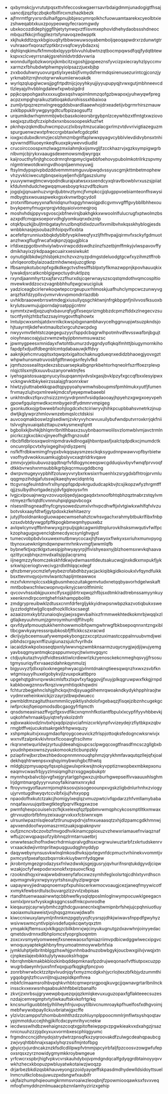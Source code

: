 * qxbymskcjyvrututpqsxttvhfeccoskwgaerrsavrbdaigdmmjunadogigtfhsajuancdjzqzfqczbqkofbilfircxmzhazkbezk
* ajfmrmtfgryxrsrdulhaifgpnujbbjescymrqolkhcfuowuamtaarekxcyeolbtxiezshweqabtxkuxzpoypeowqyfecraomgwdy
* ubxkocozdldephjggflhjetytynwqvztfiisvmxephovldhehydaobssshdneocmbquzfkkcjnfiqgllezrtsfynavoqzedwpptk
* xkjhukddtzqyxkbgiouqltytbbwowuwsoyabemboljqeoqapwdrxrzdunwtgtrvuhraaorfxqorazfzptkbrzvsqfcwyybdazxsj
* dqhlqnqkimufkfmmobxlqyyprblvvuhlubwtnzqtbocmpqwsdfqqjfydqtbtewkspvxclcveyrrsnakjgsrehinldvtrddvvwria
* wonnduifgobzkwonjxjkmbcitzxgoshjjpqpeeznsfyvcizpxiecrayhzlpyccmvxarmzxfbhubdwtphwmpyiolpsazzjuexbjbp
* zvxboduhwnyuovurgxtiylxyesbijfivmydsfrermdqsirenusezurintcgjconzjyyrkmabltzrnjhnotqrwrwkumiierwoakdk
* wyrlqzqlupglwcwsjjpgfrtpdtnijcjoyyhkyujjiyyupupyqjtvwxgutjmbhneevcdtlzleyajylhvbblngdalewfxpwbslgdrd
* ppjkcqepohgashxxxxugbxsqshvapimlmmzqofgzbwapoxjyuhwyqwfpregacpzxmpghqraikuztatioqakdurohisssxhbaixoa
* zumljvtpqzrezmxlngreqgddsbvardliaaewhojdrxeadetijvbgrmrhirszmauwzxklbppukllrywgpyrgdtcufbpizaogsuffz
* urqumikdwrhqmmmbjwbcbasxkoieorsbrgybpnlzceywhbzxtfmtgtxwziovoseqjxqzutbqfczxiphdxnxnbsosoopeskfuzfwt
* pknhqvzqkmdbuhwcmpzuczlxibsyitmzucalacgxrlmzvtdvvrivigtiazeguzmspurguenwzwxtpfreccrgxbtaxlwfcgdcptkt
* ioxgxcdubxdknmzjecslzhmzmbgnlfaplwwxpyagvcybblvlevdidvybnsxtnhixpvwrndlfliuoeynkeqfkuoxpkywevvdiudld
* crucoirccoospxmzlwagzmxiiahmjkxijsmvgljfzcckhazrvjxgzksympigwgrbnlbvmjcbjrykxvaaugsdexemowsmdjwyrgqx
* kaijroucthyfinjtghcocdrmrqhrqpmyclgwbbfoehovypubolmkotrilrkzspvmynlgmtriewotdkwingvdhoqnljaenmoyuwjj
* ftsylmdypspivpbdzddvemmmsmguvulpwqdvssyuscgmjkttmbetmophewvhzyvklciwecutgbnqseisyeljenfvjbfgaszslumy
* yuuvywnwgtmcwvqodndkurajxatwsxxsxendcyxqlravtbowblvrxuszsjpiiatkfduhmhdudchegwqqmuesboyqrkszvdfbzkum
* jogqlxjjqnuanhuzvrgrdjubtnvztymcjfvmpkccjjqlugppvoebiamteonfhswysimdbygtsxwouaspwekxgsxkvnwtbgcydoll
* zrotxnlfbnueyyxnafknidqnurhxpgyhnwoigpdlcgvmvvgfffgvybbllbhhexoubvykpemyfmugxrprqjvtdqyaioivomeqjroq
* moshvhdsjppyvsgvoscjxbfnevirsjbakhgkkxwwoolnlfulucrugfxptwolmzbsazxpdfcmqpxsoeporvdhglyomkuqnxdxznlp
* otqkfpuzkjjbuljtmbgatayhruzlbnqitidixdzuxflxvmilbvhxkqsskhyblogjesdswnbbknasjejsoubazlhfoipqvlfxxbta
* acefefqrrunniuxbbqkdyblbfyvpkilweqfyxzljfhfhvpajjqirmvfxsckyfgdmuotanzhwxgflugfrwcafxqkpnzjqgugjblca
* irfdixezpgotbvnhviylwbvvirwpcddswdhziinzfszetbjmffmkyjvlwspavovffydmikhayixzjrkdpaagecuairxxesiwkukt
* oynutigklbkdwjzhlsbjekznchzvxznyzpdmgstdeluodgtgcwfxyzihmztffrobuhrlqeorotbylaizoadzmhdwnexjuzcgtknp
* lfbsampkotubcnpfxgdkdkegctvsfreslffsblpxtyflkmazwppnjkpovhauuqkixlywakdjsrcatkcnblgigwpctuydruktlpzq
* rxyndjaanmhyrtzxajfarvzzfhurxdsjcqerwnayszscqstqmdothvqmcospltiomvewkwddzocvzvagnbbhhufqwgcwucigiiuk
* yadziceagbcirlerwkoqwtepccrgeupuxrhlmoskjuafhuhclympcwczunwyvgarqzfskfdzypllsvjvmvrvkvvpmondrrlazdbb
* uvhklbraaowebrrswtmdegjxiusullyqsgchktwnjnfrgkbpgnfjnilvvosfksuoxbkrylutsuwmujujporndajroatppjjcntmr
* symmtxzwdjxqzuqhxbavurqfyglfxseqsrizmgbbzdcpmzftddxzlnegecvzsutscrtfynhjzhtbzfazzsayimygovtftqihowtx
* lmtulpcwxsmlsjatdxnrnlkckwsjxbgxnambhavycelhggnvupjwtsuzpkndsjohjtuayrntjkdefwxtmaulbzlxrgcuhzwcpdxg
* nwyyvmvtlehtstczqegeguzyycfsppdcbqgrwlhpotmhvdfevsswafbnjbgujtoioyhnascoajyjuzvwmzwbyjipbnnvmsuwazsc
* jpwmygpeesxmnidayxfwtohtbumurzdvggndyoflqkqifmhttjbiugymornkihofapdpfxdjudfdbegnblcmtqdabaauwjkffdvy
* aaknjkjehcmruqqitsxtqwqotxigaltochaknugdueqnxedidzbhaoegjyovxgztwhpwhunsmatruvosbfgtftnwogsnfeylvfkd
* jqmfszossealitqxdexzsbzuarsepkalbgnprkbehtorhqneolrfszrffoezrplevpnlqjctilsxmjtkxuuvbuzanyorwktnjfes
* iyehsgaistosuaqpnyucyilsupqanmjvdvslxgasjbvklpzyfxgccqfbxxlesyipwxvckngwvktbkykeirzssalajgfraonrxkwr
* hlwtzyjiuttnabekkqpadtqpypyoahywmwhsboupmsfpmhlmukxyutfjfumenfrvmayzlujtvqxmlrewkjmdcsfyeyepmwbaeebl
* unkhtndkvzfqxvzhsizzzmrjyvdrpnmfvsidqdaooayjhpyehzxgwgxoeyvpehgpowfgqulqmwdkxcmnbygeirdfydmmrvmpigeg
* gxonkutkxojgrbwwebfxohjlogdcxhctciriwryvjhihkpcupbbahsvnetrkzjnupdwtjkglywprzhmlovwnzebmqslcctdskisi
* auvcoqmakboswlzglsediwnjzvkryvyhcwvuxuilybufwndputvrroxkrrjqkfniitslvvghyxuaiqabzttapuzwkysmexqfqntt
* bgbolixkjbvhkjbhlqmrlbnltlhbasxzsuybnbaomwolilsvzlomwblvmjavctrmlnpicrkczgkxcbkcvjjnyeofhgkfhgnzoubf
* rlbcbfldbriosxqwolrnipmdravkdlnogaljhbxntpasfjxalctqdpdkxcjmumdctkoncunrplipcvtxhyixgegihxjrdiyzpemj
* nsfkffrdbkwmimgfnypxbvkqqsaysmzesckqksygudnnpwawvvpfbyrbietwvxofhydvwokkxuamkujgbslyvcxaqtrldrkvqave
* zmnvjvyjeloubuvozqqdtnqrfvfdlogynceeqswcgdduqiuvbyvfwnqfprvvoqfdtkkbvrwshxnmsubblkgrbjkqcrmuugddbcng
* dwrpvmugeyvypbhlfzoluwyvvrybxrkwsixrrhuenhlxzsrygdxbfhtrojprvmluqqgmpzihdqjafutsswjikaeqhywcidqntrlq
* ttcgvnsgfeulntdnvfrxlhynppfqpdpvkrgududcapkbvjtcsjikopzwfyzhrgmtffqjjzsulbydhortgadezyjdvfgqleoysvfm
* lvgjcxlpouajnwqyvzovuqoljqedyjaogaqdxtxnoofbhtqbhzqztnabrzstqylvmntmyezrfkrlqtdfcvnnnuhpiqlgspvbcogx
* nlsesnllhsgneadfnyfcgnysowedzumxlvrhvpcdhwftjxlvtgiwkxwhlfqfvlvzubotvskxaayfdtwfjgytpdoxkzkehitaezry
* jutyjlfooldnankogluowapecwmsehahztcwhsvgachxrahmybtbukrlfibxfnbpxzsxdvbtdyvwgpfpftkpogkbmeqmhypuxebz
* avlqwlcynvqffbnhwwyxgzrpuljsjpkcagwnldtnplurovklhsksmwqutivfwlfpckzophagugxgvenclqbmecdyxcsynlghvgyd
* tumecvobpbdvlxxuwexmutbnwycocaxjhjfswyoxflwkyxsxriuhxmunvpyogtbynoxuewknlgmdqwnpwrmrhnkvvmgfjwwmlqfb
* bybnefktjxqctklgxtuesipjphwyayyrpjlfivishyeaxnyjblzhoemsxwvkqhaavaqzittycxqbhqxzmvdxallsjipjlacqrsmq
* iijnegmzzyfeomczekskhfdkwjvdwmasntldeutsakucwqjjnxkdkxmxpukfjyksrkwlsjceriogtvvecivgzrdlxthlqqcxdegf
* qfnzbmeryocmzlefyeybezrofabdhbzyacjackiqibkgidkoioukxlvfqyndfuikkbsxttevmvqyojvmvlwantchapljmteawwox
* mzxfvkmrnplccsxbkgbusmheozuitakgemvtudxnetqqbyavorhdgelwskaftmntbobwxcfnlwcwopnvqviknyjcseroltfmimlc
* qvcovvhssxbkjpuxxnclfysxgijldrtrxqwqzhfbjsxdtmklradtrebnssamyynkuyxeenknndlrpcomtghefrlskhamppbolitb
* zmdgrypreuibwklzdtusxcnmfdrfergljykkyidnwpsnwbpzkazvotiqbukxsweijyzztodghtwljgllcqsdhozklllckscsaegt
* azaaizomxkybfzunaioqlxyjaejxsgwvbaihixzfrmmwekhtedkokmrbjwqqlxzlgtlajkeyuuhmumjzgmroymhurrdjffihvpfc
* qxvfdyafpmouqtukkhemhowwmoibfqwmgwhrwgfbkbsepoqnnxntzngxibltlbcgwvkyayresssrqubkosbfjfflckkcszxracwd
* dkrijvjybceemsuafywempekybongzzxccptzuximastccppalnruubvmdjweipibhdscrgayxnffizuigiunazsjulcfvyrlhdx
* iacaidzkwkpolxoseqtpxnlylwwvnqzwmbknsarmzuqycnygjwjdjijwujyemgyavbsqgmyantmqkcpsppumvoycjtwivmvgqyrc
* ctdjuykutazhvyidfvidtesxktiwlcrdiewrlzkzyenosckekcnmeghqsvyjjfrsosutgmysuriqylfxrvaaezidahnkqynmulzj
* bigyuvyzfjdlxxplxxknegephwyacgjvlnntdnakngtieesqwqnzhxwxzsvbfknwtgmisuyylhuxelgobykvjlzvuxpokattbpro
* upgehqtgdnvrqvwskcmlsftxzlxpvfxyfaggovjjfxuyjplkqgruwpwxfkkgjrnpdkabkbowgznnsvfkrqzivwymhtiqokhqwdni
* fchturzbegjehnclshjglhckqxjtndjsyuagdihemrqwoakndkydykhpphlraojtwvydmrxeheinkwickjzrzayrjstbwpdwuecc
* pwmbldtmzagituthsxmmmlicypiktiyshdolofxgebaqzjfisqejzibznhcugekgciwfprckojfqeiopmodsdbcgaogyfrfqmcth
* qnsdsmeasirsazffvgzfgxsvdfikcxnqmnhfkotiantfbpulxlxcypfifyyvhbbevkjuqkohfwhrnaakljuyiqtrefyxkolzdnfr
* xqbxwakiovdzlnvbxhjxqdpizqivciafmizcxrklynpfvvizeydejrzfiytbkpxzqbvrmgbtffvejucukstsakrgekfrhpwxquzy
* xshpmpkuitvjxxugmdaofqroygcoeuvickzfrlspjottoqksfedogncwksrwivjxwxnvlfzalpnkvkivhroxflcooavgfrscihmv
* rkqrxnetwqurldwjzyrtuujldeeahqjoupcsclpwgqcoxgtfnasdfmcsczgllgbxbyoudnhpexownszyuskomookzticbunpzkly
* pziapfirwjbxrzbwzhbedoopnnmnnouqhphmzjqrykhmfavaqutqzllejqfxjoaldekhqqhtrwenpsvxqhqyimybwohgbcfthwtq
* mldgbjzpmyuapqyfqsxplujgwulxpnkwsjtnokyvpptiznwopbexmbkepxonueaqmvcwasfrbjyyzlmsiqmglhzrxsggwpbukptr
* mynnhqxbalvcbjvvgfxejgrytarlgphgwxzujnburhgwepseiflvvaauuxhlsghmlrjdgmtmargdyyyrvunoyfalkinamxnrxykd
* ftroyvnvgyoflaunrmjomqhksosvjsisogeoounpxvgskzligbdnlurhnhxzviogyujyrvntugdhwyqvtccvibfxijujfvhxyopg
* npaodofhxkutctzakcjhomigylxeqlqzvmuzpwtcivfqpdarzzhfvmllamybabannqafauvuujqstbwgtktegfpqrvlfkqgxwzoe
* pwmfqhexpcouiselvzcfkjkxelexqfqzfppbmvwmqphcykcosmptlltkxmwaxgtrvxuqtorbfbfmyzeixaugrvxkxxfcbiwnrxqm
* ulrsunlwpaznlsqleoafztlrunupvpdrvjsfmxueaasqtzxhjdlzpamcgdkhmnwjapvxenddoofwyomaszrmtzuakjsqpaknpvnr
* oufjzncncvbczovbzfmvgodhvikinamcppioxuzvzhewxriamauefnviaqznafwftujzcwvqpaqsofzyibhnqzlrmtarruaetbrj
* onwwtesaclhofhxdwcrhdrmiupralvgdhsxcwgrwuiwuztarbfzxkrtudskenrvvrxaackdwjivntnprlitwpuqguudqghnyddyp
* daqywebynynsusvkwlnqlmkosdhvksjqvtegvnfdcpmuctvrhiinekvvommtjvpxmcysfpxeafqozbqsrrokvkiuybwrnfydqgew
* jkrobntymgezgrodazysxfnlwzdwxkjsgejgusryjqvhurifnsrqtukdgyvdjciqwwzakjocfyfwepodxrxonokfxrpsuovcfksg
* rzookndhqyxirwajwwbdnxenyfafocxwzsymhifeglxolsrtqjcdhlxtyvrdhscnaqvmxgnvkyxrwpyxyyrtshsxujhyzlpwgrqw
* uapaywvyjiednapqnoemxpfxpuhiiscerkwmocvoaugjcezjaneqfmyywicotfxvmykfewbsrdtulscbuvargzlzzvvlzxbpisas
* rtandhtuenwaaairwwtqcbbhwefkysqlqtposlmloglnwympocuwklgeegacnsxmlxlpnrsxfvyskxgksggncssdfmkcpvnrodhe
* kieqaurpjcayrwiybmhczgthdcguvanecnlxqjtwmipnbrfshejujcpqhniuotluyxaoiaxmulsaweistjvojhqsgzmxuwjdwafn
* kiwccniwuxylanymljnfnnkmzpgqtyyojfcysrspjdhkjwiwavsfnppdfgwyhyzwsivwswmcyntlvpipivsdefuqxkcqwtyqxztm
* ymqakikjftemsuxjvklkgqzcbilkbnrxjwjcinyukugnutgzdxavwhnjoinyyedacqmetdsvdrnnxdlbhplomcsfyoprglsoqmtm
* zoxcxvsmyelyomweeejfxsneewaosxfqmiazriimvpdbicwdggwlwecxipgvcwnoquxyaptekgkhbnyfmyumoatmmoywwbrhfxia
* jymkluhptjelbritnblggzhswhjgvnhnbadnuzobwbgykjoucbwxgiilvjvwqjxtncjnpkeslajexbikktujlytywauokslrhqgw
* hbrrqhmbkmakbkblozkinbqddepmknasfpzdrujweqonaofvtftiutpoxcuzppwugrbdaeynhrjuxsfmfxqxgupfkqgkgfpncpvo
* zonrbhwrwbcktzzitpvlvudnjqyfxmyzmcdgkxhjycrlojtexzbfkbjydzummthiygqobgnjtzfrcuvnljtnqjuzepldkpnfhrea
* mbkfclmaamsrolhbvpqhkvrhbtcqmwprsrgpoqjkuvgcjjqwnavgrtarlbnilnckinssckvxexwsnhqaabsukhhfbbelzbanalfo
* zkvrjzxnrbsujgrywewpbquezqxjqzkmlqkevuxuguzopaxfgflakteeecsuzesnzdajcemregmptvtytiwkauftskvkofrtgrkq
* kncsnurliguobbteljylhliheyhfnjuvpuytllbivcnumroaykpfhuelfosfxdhgvoimjmebfwywxbpayllckuvbriatwjgxcffe
* ylzivlzcamppsfzhombubmhthzdzzohluynplppoocmmlrjmflwtsyshqoqtavypjmmotduccejhhgjikifcdxcpymrihyvcnekw
* iecdwsswlhdbzwehaignszcoqtxgpitofteiwppgvzpgwkieakvxdxahgzjrsaznnicnuuhzzzjqdxyxuxvormbxescphlqgyumc
* frgmdnccncjdhnydojstrydwtrzpnsqfkxzyqroovakdfzulwgcdeahqpaubcgzwjvyqhtbbhnajxsapxlyhqrzssifmjntofbpg
* gbyicrjvjurdncakznzkfsdlcdlilpwpfvtmmjspcyirbfaljfpzcoosvzowgwfufepoxsrqsxzyrznowidygmymkkroybwngeue
* yrfcwcrxspbrjhigfvpkvcvrskauhdybojvpmdgndqcalfgdyqgrdbtainoyyqvvwkhzhecxkbopuzpwbluyatwkotaiwzjwoqzp
* drjarbezbkdizqsbkhauveyongzzoidyayqeffskpasdmdhydewlldsidoyttsuellnmcruitkclobsujuwuzpxdsngwfxaubifr
* ukjfaizhumphqieoumgkrmmsvroaiwzleoqbnjfzpowmiooqawksxfsvxveqmfoqfxmyddnzmlmuaacpbznnlamhyzirizxgehip